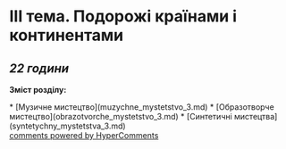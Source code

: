 <div id="hypercomments_widget" class="js-hypercomments-widget invisible"></div>

III тема. Подорожі країнами і континентами
=============================================
## <i>22 години</i>

<p><b>Зміст розділу:</b></p>
   * [Музичне  мистецтво](muzуchne_mуstetstvo_3.md)
   * [Образотворче мистецтво](obrazotvorche_mуstetstvo_3.md)
   * [Синтетичні мистецтва](sуntetуchny_mуstetstva_3.md)


<div class="js-hypercomments-container">
<a href="http://hypercomments.com" class="hc-link" title="comments widget">comments powered by HyperComments</a>
</div>